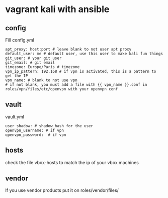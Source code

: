 # vagrant kali with ansible

## config

Fill config.yml

```
apt_proxy: host:port # leave blank to not user apt proxy
default_user: me # default user, use this user to make kali fun things
git_user: # your git user
git_email: # git email
timezone: Europe/Paris # timezone
vpn_ip_pattern: 192.168 # if vpn is activated, this is a pattern to get the IP
vpn_name: # blank to not use vpn
# if not blank, you must add a file with {{ vpn_name }}.conf in roles/vpn/files/etc/openvpn with your openvpn conf
```

## vault

vault.yml
```
user_shadow: # shadow hash for the user
openvpn_username: # if vpn
openvpn_password:  # if vpn
```

## hosts

check the file vbox-hosts to match the ip of your vbox machines

## vendor

If you use vendor products put it on roles/vendor/files/
